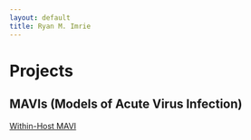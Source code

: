 ```yaml
---
layout: default
title: Ryan M. Imrie
---
```


# Projects
## MAVIs (Models of Acute Virus Infection)

<a href="LINK_TO_YOUR_PAGE" class="project-button">Within-Host MAVI</a>



